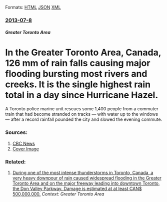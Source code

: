 
Formats: [HTML](/news/2013/07/8/in-the-greater-toronto-area-canada-126-mm-of-rain-falls-causing-major-flooding-bursting-most-rivers-and-creeks-it-is-the-single-highest-r.html)  [JSON](/news/2013/07/8/in-the-greater-toronto-area-canada-126-mm-of-rain-falls-causing-major-flooding-bursting-most-rivers-and-creeks-it-is-the-single-highest-r.json)  [XML](/news/2013/07/8/in-the-greater-toronto-area-canada-126-mm-of-rain-falls-causing-major-flooding-bursting-most-rivers-and-creeks-it-is-the-single-highest-r.xml)  

### [2013-07-8](/news/2013/07/8/index.md)

##### Greater Toronto Area
# In the Greater Toronto Area, Canada, 126 mm of rain falls causing major flooding bursting most rivers and creeks. It is the single highest rain total in a day since Hurricane Hazel. 

A Toronto police marine unit rescues some 1,400 people from a commuter train that had become stranded on tracks &mdash; with water up to the windows &mdash; after a record rainfall pounded the city and slowed the evening commute. 


### Sources:

1. [CBC News](http://www.cbc.ca/news/canada/toronto/story/2013/07/08/toronto-weather-heavy-rain.html)
1. [Cover Image](https://i.cbc.ca/1.1386469.1378968575!/httpImage/image.jpg_gen/derivatives/16x9_1180/hi-852-toronto-train-rescue.jpg)

### Related:

1. [ During one of the most intense thunderstorms in Toronto, Canada, a very heavy downpour of rain caused widespread flooding in the Greater Toronto Area and on the major freeway leading into downtown Toronto, the Don Valley Parkway. Damage is estimated at at least CAN$ 500,000,000.](/news/2005/08/19/during-one-of-the-most-intense-thunderstorms-in-toronto-canada-a-very-heavy-downpour-of-rain-caused-widespread-flooding-in-the-greater-to.md) _Context: Greater Toronto Area_
